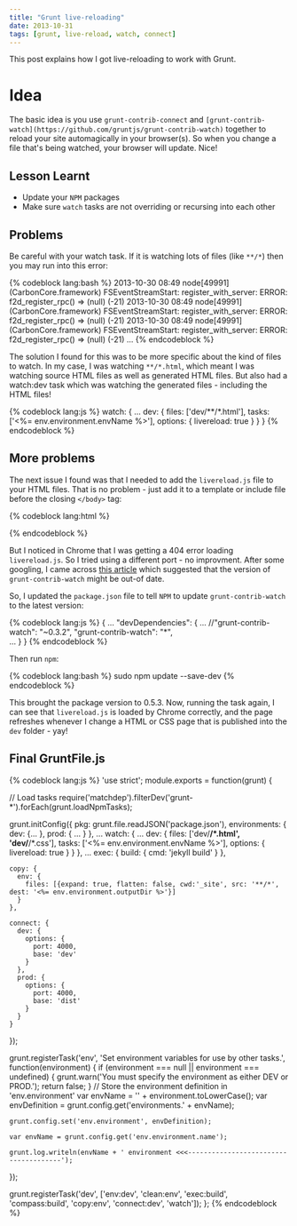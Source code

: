 ```yaml
---
title: "Grunt live-reloading"
date: 2013-10-31
tags: [grunt, live-reload, watch, connect]
---
```


This post explains how I got live-reloading to work with Grunt.

<!-- more -->

# Idea

The basic idea is you use `grunt-contrib-connect` and `[grunt-contrib-watch](https://github.com/gruntjs/grunt-contrib-watch)` together to reload your site automagically in your browser(s).
So when you change a file that's being watched, your browser will update. Nice! 

## Lesson Learnt
- Update your `NPM` packages
- Make sure `watch` tasks are not overriding or recursing into each other

## Problems
Be careful with your watch task. If it is watching lots of files (like `**/*`) then you may run into this error:

{% codeblock lang:bash %}
2013-10-30 08:49 node[49991] (CarbonCore.framework) FSEventStreamStart: register_with_server: ERROR: f2d_register_rpc() => (null) (-21)
2013-10-30 08:49 node[49991] (CarbonCore.framework) FSEventStreamStart: register_with_server: ERROR: f2d_register_rpc() => (null) (-21)
2013-10-30 08:49 node[49991] (CarbonCore.framework) FSEventStreamStart: register_with_server: ERROR: f2d_register_rpc() => (null) (-21)
...
{% endcodeblock %}

The solution I found for this was to be more specific about the kind of files to watch. In my case, I was watching `**/*.html`, which meant
I was watching source HTML files as well as generated HTML files. But also had a watch:dev task which was watching the generated files - including
the HTML files!

{% codeblock lang:js %}
watch: {
...
  dev: {
    files: ['dev/**/*.html'],
    tasks: ['<%= env.environment.envName %>'],
    options: {
      livereload: true
    }
  }
}
{% endcodeblock %}

## More problems
The next issue I found was that I needed to add the `livereload.js` file to your HTML files. That is no problem - just add it to a template or
include file before the closing `</body>` tag:

{% codeblock lang:html %}
<script src="//localhost:35729/livereload.js"></script>
{% endcodeblock %}

But I noticed in Chrome that I was getting a 404 error loading `livereload.js`. So I tried using a different port - no improvment. 
After some googling, I came across [this article](http://stackoverflow.com/questions/16553549/grunt-live-reload-via-watch) which suggested
that the version of `grunt-contrib-watch` might be out-of date.

So, I updated the `package.json` file to tell `NPM` to update `grunt-contrib-watch` to the latest version: 

{% codeblock lang:js %}
{
  ...
  "devDependencies": {
    ...
    //"grunt-contrib-watch": "~0.3.2",
    "grunt-contrib-watch": "*",  
   ...
  }
}
{% endcodeblock %}

Then run `npm`:

{% codeblock lang:bash %}
sudo npm update --save-dev
{% endcodeblock %}

This brought the package version to 0.5.3. Now, running the task again, I can see that `livereload.js` is loaded by Chrome correctly,
 and the page refreshes whenever I change a HTML or CSS page that is published into the `dev` folder - yay!


## Final GruntFile.js

{% codeblock lang:js %}
'use strict';
module.exports = function(grunt) {

  // Load tasks
  require('matchdep').filterDev('grunt-*').forEach(grunt.loadNpmTasks);
  
  grunt.initConfig({
    pkg: grunt.file.readJSON('package.json'),
    environments: {
      dev: {...  },
      prod: {  ...  }
    },
    ...
    watch: {
      ...
      dev: {
        files: ['dev/**/*.html', 'dev/**/*.css'],
        tasks: ['<%= env.environment.envName %>'],
        options: {
          livereload: true
        }
      }
    },
    ...
    exec: {
      build: {
        cmd: 'jekyll build'
      }
    },
    
    copy: {
      env: {
        files: [{expand: true, flatten: false, cwd:'_site', src: '**/*', dest: '<%= env.environment.outputDir %>'}]
      }
    },
    
    connect: {
      dev: {
        options: {
          port: 4000,
          base: 'dev'
        }
      },
      prod: {
        options: {
          port: 4000,
          base: 'dist'
        }
      }
    }
  });
  
  
  grunt.registerTask('env', 'Set environment variables for use by other tasks.', function(environment) {
    if (environment === null || environment === undefined) {
      grunt.warn('You must specify the environment as either DEV or PROD.');
      return false;
    }
    // Store the environment definition in 'env.environment'
    var envName = '' + environment.toLowerCase();
    var envDefinition = grunt.config.get('environments.' + envName);
    
    grunt.config.set('env.environment', envDefinition);
    
    var envName = grunt.config.get('env.environment.name');
    
    grunt.log.writeln(envName + ' environment <<<--------------------------------------');
  });
  
  grunt.registerTask('dev', ['env:dev', 'clean:env', 'exec:build', 'compass:build', 'copy:env', 'connect:dev', 'watch']);
};
{% endcodeblock %}


